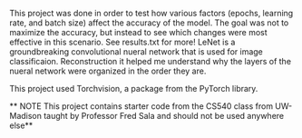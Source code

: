This project was done in order to test how various factors (epochs, learning rate, and batch size) affect the accuracy of the model. The goal was not to maximize the accuracy, but instead to see which changes were most effective in this scenario. See results.txt for more! LeNet is a groundbreaking convolutional nueral network that is used for image classificaion. Reconstruction it helped me understand why the layers of the nueral network were organized in the order they are.

This project used Torchvision, a package from the PyTorch library.

** NOTE This project contains starter code from the CS540 class from UW-Madison taught by Professor Fred Sala and should not be used anywhere else**
